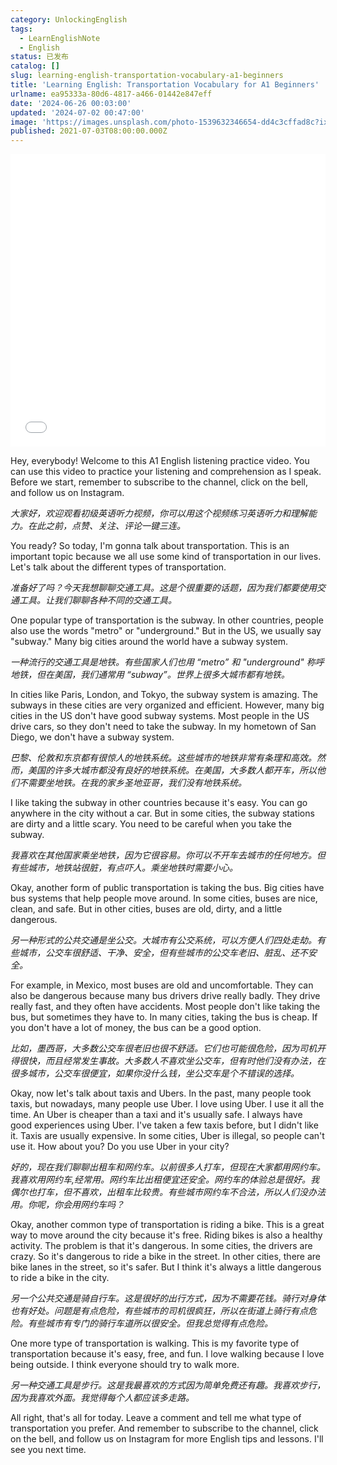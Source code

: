 ```yaml
---
category: UnlockingEnglish
tags:
  - LearnEnglishNote
  - English
status: 已发布
catalog: []
slug: learning-english-transportation-vocabulary-a1-beginners
title: 'Learning English: Transportation Vocabulary for A1 Beginners'
urlname: ea95333a-80d6-4817-a466-01442e847eff
date: '2024-06-26 00:03:00'
updated: '2024-07-02 00:47:00'
image: 'https://images.unsplash.com/photo-1539632346654-dd4c3cffad8c?ixlib=rb-4.0.3&q=85&fm=jpg&crop=entropy&cs=srgb'
published: 2021-07-03T08:00:00.000Z
---
```


<iframe width="100%" height="468" src="//player.bilibili.com/player.html?bvid=BV1Bx421Q7nU&p=10" scrolling="no" border="0" frameborder="no" framespacing="0" allowfullscreen="true" muted="false"  danmaku="false"> </iframe>


Hey, everybody! Welcome to this A1 English listening practice video. You can use this video to practice your listening and comprehension as I speak. Before we start, remember to subscribe to the channel, click on the bell, and follow us on Instagram.


_大家好，欢迎观看初级英语听力视频，你可以用这个视频练习英语听力和理解能力。在此之前，点赞、关注、评论一键三连。_


You ready? So today, I'm gonna talk about transportation. This is an important topic because we all use some kind of transportation in our lives. Let's talk about the different types of transportation.


_准备好了吗？今天我想聊聊交通工具。这是个很重要的话题，因为我们都要使用交通工具。让我们聊聊各种不同的交通工具。_


One popular type of transportation is the subway. In other countries, people also use the words "metro" or "underground." But in the US, we usually say "subway." Many big cities around the world have a subway system.


_一种流行的交通工具是地铁。有些国家人们也用 “metro” 和 "underground" 称呼地铁，但在美国，我们通常用 “subway”。世界上很多大城市都有地铁。_


In cities like Paris, London, and Tokyo, the subway system is amazing. The subways in these cities are very organized and efficient. However, many big cities in the US don't have good subway systems. Most people in the US drive cars, so they don't need to take the subway. In my hometown of San Diego, we don't have a subway system.


_巴黎、伦敦和东京都有很惊人的地铁系统。这些城市的地铁非常有条理和高效。然而，美国的许多大城市都没有良好的地铁系统。在美国，大多数人都开车，所以他们不需要坐地铁。在我的家乡圣地亚哥，我们没有地铁系统。_


I like taking the subway in other countries because it's easy. You can go anywhere in the city without a car. But in some cities, the subway stations are dirty and a little scary. You need to be careful when you take the subway.


_我喜欢在其他国家乘坐地铁，因为它很容易。你可以不开车去城市的任何地方。但有些城市，地铁站很脏，有点吓人。乘坐地铁时需要小心。_


Okay, another form of public transportation is taking the bus. Big cities have bus systems that help people move around. In some cities, buses are nice, clean, and safe. But in other cities, buses are old, dirty, and a little dangerous.


_另一种形式的公共交通是坐公交。大城市有公交系统，可以方便人们四处走劫。有些城市，公交车很舒适、干净、安全，但有些城市的公交车老旧、脏乱、还不安全。_


For example, in Mexico, most buses are old and uncomfortable. They can also be dangerous because many bus drivers drive really badly. They drive really fast, and they often have accidents. Most people don't like taking the bus, but sometimes they have to. In many cities, taking the bus is cheap. If you don't have a lot of money, the bus can be a good option.


_比如，墨西哥，大多数公交车很老旧也很不舒适。它们也可能很危险，因为司机开得很快，而且经常发生事故。大多数人不喜欢坐公交车，但有时他们没有办法，在很多城市，公交车很便宜，如果你没什么钱，坐公交车是个不错误的选择。_


Okay, now let's talk about taxis and Ubers. In the past, many people took taxis, but nowadays, many people use Uber. I love using Uber. I use it all the time. An Uber is cheaper than a taxi and it's usually safe. I always have good experiences using Uber. I've taken a few taxis before, but I didn't like it. Taxis are usually expensive. In some cities, Uber is illegal, so people can't use it. How about you? Do you use Uber in your city?


_好的，现在我们聊聊出租车和网约车。以前很多人打车，但现在大家都用网约车。我喜欢用网约车,经常用。网约车比出租便宜还安全。网约车的体验总是很好。我偶尔也打车，但不喜欢，出租车比较贵。有些城市网约车不合法，所以人们没办法用。你呢，你会用网约车吗？_


Okay, another common type of transportation is riding a bike. This is a great way to move around the city because it's free. Riding bikes is also a healthy activity. The problem is that it's dangerous. In some cities, the drivers are crazy. So it's dangerous to ride a bike in the street. In other cities, there are bike lanes in the street, so it's safer. But I think it's always a little dangerous to ride a bike in the city.


_另一个公共交通是骑自行车。这是很好的出行方式，因为不需要花钱。骑行对身体也有好处。问题是有点危险，有些城市的司机很疯狂，所以在街道上骑行有点危险。有些城市有专门的骑行车道所以很安全。但我总觉得有点危险。_


One more type of transportation is walking. This is my favorite type of transportation because it's easy, free, and fun. I love walking because I love being outside. I think everyone should try to walk more.


_另一种交通工具是步行。这是我最喜欢的方式因为简单免费还有趣。我喜欢步行，因为我喜欢外面。我觉得每个人都应该多走路。_


All right, that's all for today. Leave a comment and tell me what type of transportation you prefer. And remember to subscribe to the channel, click on the bell, and follow us on Instagram for more English tips and lessons. I'll see you next time.

